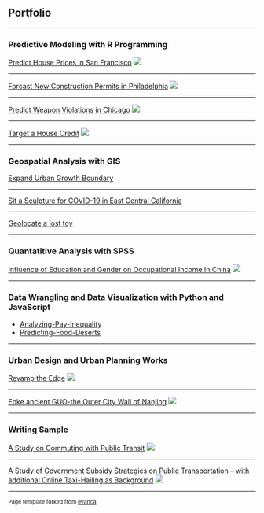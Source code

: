##  Portfolio

---

### Predictive Modeling with R Programming

[Predict House Prices in San Francisco](/projectMarkdown/HousePrice.html)
<img src="images/HousePrice.jpg?raw=true"/>

---
[Forcast New Construction Permits in Philadelphia](/projectMarkdown/ConstructionPermits.html)
<img src="images/ConstructionPermits.jpg?raw=true"/>

---
[Predict Weapon Violations in Chicago](/projectMarkdown/WeaponViolation.html)
<img src="images/WeaponViolation.png?raw=true"/>

---
[Target a House Credit](/projectMarkdown/TargetACredit.html)
<img src="images/TargetACredit.jpg?raw=true"/>

---
### Geospatial Analysis with GIS

[Expand Urban Growth Boundary](/pdf/Expanding_Urban_Growth_Boundary.pdf)

---
[Sit a Sculpture for COVID-19 in East Central California](/pdf/Siting_a_Sculpture_for_COVID19.pdf)

---
[Geolocate a lost toy](/pdf/Geolocating_with_Map_algebra.pdf)


---

### Quantatitive Analysis with SPSS

[Influence of Education and Gender on Occupational Income In China](/pdf/SPSS.pdf)
<img src="images/ud1.png?raw=true"/>

---
### Data Wrangling and Data Visualization with Python and JavaScript

- [Analyzing-Pay-Inequality](https://github.com/rsk2327/PDSG_PayInequality)
- [Predicting-Food-Deserts](https://github.com/XintianLi/Predicting-Food-Deserts)

---

### Urban Design and Urban Planning Works

[Revamp the Edge](/pdf/Design_Portfolio1.pdf)
<img src="images/ud1.png?raw=true"/>

---
[Eoke ancient GUO-the Outer City Wall of Nanjing](/pdf/Design_Portfolio2.pdf)
<img src="images/ud2.png?raw=true"/>

---
### Writing Sample

[A Study on Commuting with Public Transit](/pdf/Commuting_with_Public_Transit.pdf)
<img src="images/Commuting_with_Public_Transit.jpg?raw=true"/>

---
[A Study of Government Subsidy Strategies on Public Transportation – with additional Online Taxi-Hailing as Background](/pdf/Online_Taxi-Hailing.pdf)
<img src="images/onlinetaxi.png?raw=true"/>



---
<p style="font-size:11px">Page template forked from <a href="https://github.com/evanca/quick-portfolio">evanca</a></p>
<!-- Remove above link if you don't want to attibute -->
